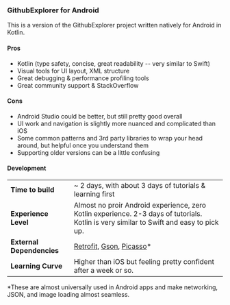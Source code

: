 ### GithubExplorer for Android

This is a version of the GithubExplorer project written natively for Android in Kotlin.

#### Pros
- Kotlin (type safety, concise, great readability -- very similar to Swift)
- Visual tools for UI layout, XML structure
- Great debugging & performance profiling tools
- Great community support & StackOverflow

#### Cons
- Android Studio could be better, but still pretty good overall
- UI work and navigation is slightly more nuanced and complicated than iOS
- Some common patterns and 3rd party libraries to wrap your head around, but helpful once you understand them
- Supporting older versions can be a little confusing

#### Development
|   |  |
| ------------- | ------------- |
| __Time to build__ | ~ 2 days, with about 3 days of tutorials & learning first |
| __Experience Level__ | Almost no proir Android experience, zero Kotlin experience. 2-3 days of tutorials. Kotlin is very similar to Swift and easy to pick up. |
| __External Dependencies__ | [Retrofit](https://square.github.io/retrofit/), [Gson](https://github.com/google/gson), [Picasso](http://square.github.io/picasso/)* |
| __Learning Curve__ | Higher than iOS but feeling pretty confident after a week or so.  |

*These are almost universally used in Android apps and make networking, JSON, and image loading almost seamless.
